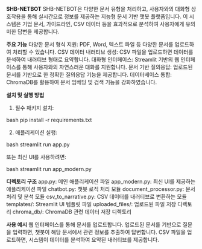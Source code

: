**SHB-NETBOT**
SHB-NETBOT은 다양한 문서 유형을 처리하고, 사용자와의 대화형 상호작용을 통해 실시간으로 정보를 제공하는 지능형 문서 기반 챗봇 플랫폼입니다. 이 시스템은 기업 문서, 가이드라인, CSV 데이터 등을 효과적으로 분석하여 사용자에게 유의미한 답변을 제공합니다.

**주요 기능**
다양한 문서 형식 지원: PDF, Word, 텍스트 파일 등 다양한 문서를 업로드하여 처리할 수 있습니다.
CSV 데이터 내러티브 생성: CSV 파일을 업로드하면 데이터를 분석하여 내러티브 형태로 요약합니다.
대화형 인터페이스: Streamlit 기반의 웹 인터페이스를 통해 사용자와의 자연스러운 대화를 지원합니다.
문서 기반 질의응답: 업로드된 문서를 기반으로 한 정확한 질의응답 기능을 제공합니다.
데이터베이스 통합: ChromaDB를 활용하여 문서 임베딩 및 검색 기능을 강화하였습니다.

**설치 및 실행 방법**
1. 필수 패키지 설치:

bash
pip install -r requirements.txt

2. 애플리케이션 실행:

bash
streamlit run app.py

또는 최신 UI를 사용하려면:

bash
streamlit run app_modern.py

**디렉토리 구조**
app.py: 메인 애플리케이션 파일
app_modern.py: 최신 UI를 제공하는 애플리케이션 파일
chatbot.py: 챗봇 로직 처리 모듈
document_processor.py: 문서 처리 및 분석 모듈
csv_to_narrative.py: CSV 데이터를 내러티브로 변환하는 모듈
templates/: Streamlit UI 템플릿 파일
uploaded_files/: 업로드된 파일 저장 디렉토리
chroma_db/: ChromaDB 관련 데이터 저장 디렉토리

**사용 예시**
웹 인터페이스를 통해 문서를 업로드합니다.
업로드된 문서를 기반으로 질문을 입력하면, 챗봇이 해당 문서에서 관련 정보를 추출하여 답변합니다.
CSV 파일을 업로드하면, 시스템이 데이터를 분석하여 요약된 내러티브를 제공합니다.
